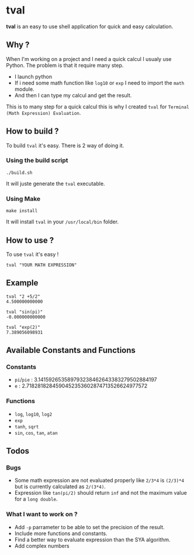 # tval

**tval** is an easy to use shell application for quick and easy calculation.

## Why ?
When I'm working on a project and I need a quick calcul I usualy use Python. The problem is that it require many step.
- I launch python
- If i need some math function like `log10` or `exp` I need to import the `math` module.
- And then I can type my calcul and get the result.

This is to many step for a quick calcul this is why I created `tval` for `Terminal (Math Expression) Evaluation`.

## How to build ?
To build `tval` it's easy. There is 2 way of doing it.
### Using the build script
```shell
./build.sh
```
It will juste generate the `tval` executable.
### Using Make
```shell
make install
```
It will install `tval` in your `/usr/local/bin` folder.

## How to use ?
To use `tval` it's easy !
```shell
tval "YOUR MATH EXPRESSION"
```

## Example
```shell
tval "2 +5/2"
4.500000000000
```

```shell
tval "sin(pi)"
-0.000000000000
```

```shell
tval "exp(2)"
7.389056098931
```

## Available Constants and Functions
### Constants
- `pi`/`pie` : 3.141592653589793238462643383279502884197
- `e` : 2.7182818284590452353602874713526624977572

### Functions
- `log`, `log10`, `log2`
- `exp`
- `tanh`, `sqrt`
- `sin`, `cos`, `tan`, `atan`

## Todos
### Bugs
- Some math expression are not evaluated properly like `2/3*4` is `(2/3)*4` but is currently calculated as `2/(3*4)`.
- Expression like `tan(pi/2)` should return `inf` and not the maximum value for a `long double`.

### What I want to work on ?
- Add `-p` parrameter to be able to set the precision of the result.
- Include more functions and constants.
- Find a better way to evaluate expression than the SYA algorithm.
- Add complex numbers